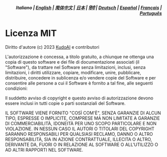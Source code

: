 <div align="right">
<h5>Italiano | <a href="../LICENSE.md">English</a> | <a href="../zh-cn/LICENSE.md">简体中文</a> | <a href="../ja/LICENSE.md">日本</a> | <a href="../hi/LICENSE.md">हिंदी</a> | <a href="../de/LICENSE.md">Deutsch</a> | <a href="../es/LICENSE.md">Español</a> | <a href="../fr/LICENSE.md">Français</a> | <a href="../pt/LICENSE.md">Português</a></h5>
</div>

# Licenza MIT

Diritto d'autore (c) 2023 [KudoAI](https://github.com/kudoai) e contributori

L'autorizzazione è concessa, a titolo gratuito, a chiunque ne ottenga una copia
di questo software e dei file di documentazione associati (il "Software"), da trattare
nel Software senza limitazioni, inclusi, senza limitazioni, i diritti
utilizzare, copiare, modificare, unire, pubblicare, distribuire, concedere in sublicenza e/o vendere
copie del Software e per consentire alle persone a cui il Software è
fornito a tal fine, alle seguenti condizioni:

Il suddetto avviso di copyright e questo avviso di autorizzazione devono essere inclusi in tutti
copie o parti sostanziali del Software.

IL SOFTWARE VIENE FORNITO "COSÌ COM'È", SENZA GARANZIE DI ALCUN TIPO, ESPRESSE O
IMPLICITE, COMPRESE MA NON LIMITATE A GARANZIE DI COMMERCIABILITÀ,
IDONEITÀ PER UNO SCOPO PARTICOLARE E NON VIOLAZIONE. IN NESSUN CASO IL
AUTORI O TITOLARI DEL COPYRIGHT SARANNO RESPONSABILI PER QUALSIASI RECLAMO, DANNO O ALTRO
RESPONSABILITÀ, SIA IN AZIONE CONTRATTUALE, ILLECITA O ALTRO, DERIVANTE DA,
FUORI O IN RELAZIONE AL SOFTWARE O ALL'UTILIZZO O AD ALTRI RAPPORTI NEL
SOFTWARE.